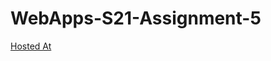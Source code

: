 # WebApps-S21-Assignment-5
<a href = "https://44-563-web-apps-s21.github.io/webapps-s21-assignment-5-yaswantS542297/plants.html">Hosted At</a>
